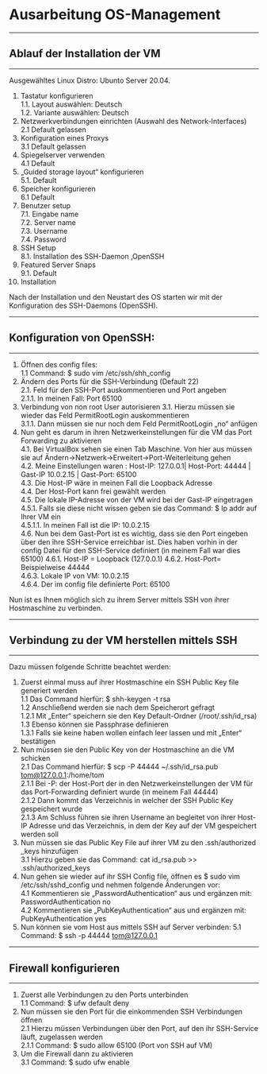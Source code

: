 # Ausarbeitung OS-Management
***
## **Ablauf der Installation der VM**
***
Ausgewähltes Linux Distro: Ubunto Server 20.04.
1.	Tastatur konfigurieren  
1.1.	Layout auswählen: Deutsch  
1.2.	Variante auswählen: Deutsch
2.	Netzwerkverbindungen einrichten (Auswahl des Network-Interfaces)  
2.1	Default gelassen
3. Konfiguration eines Proxys  
3.1	Default gelassen  
4.	Spiegelserver verwenden    
4.1	Default  
5.	„Guided storage layout“ konfigurieren  
5.1.	Default  
6.	Speicher konfigurieren   
6.1	Default  
7.	Benutzer setup  
7.1.	Eingabe name  
7.2.	Server name  
7.3.	Username  
7.4.	Password  
8.	SSH Setup  
8.1.	Installation des SSH-Daemon ,OpenSSH   
9.	Featured Server Snaps   
9.1.	Default  
10.	Installation   

Nach der Installation und den Neustart des OS starten wir mit der Konfiguration des SSH-Daemons (OpenSSH).  

***
## **Konfiguration von OpenSSH:**
***
1.	Öffnen des config  files:  
1.1	Command: $ sudo vim /etc/ssh/shh_config  
2.	Ändern des Ports für die SSH-Verbindung (Default 22)  
2.1.	Feld für den SSH-Port auskommentieren und Port angeben  
2.1.1.	In meinen Fall: Port 65100
3.	Verbindung von non root User autorisieren
3.1.	Hierzu müssen sie wieder das Feld PermitRootLogin auskommentieren  
3.1.1.	 Dann müssen sie nur noch dem Feld PermitRootLogin „no“ anfügen  
4.	Nun geht es darum in ihren Netzwerkeinstellungen für die VM das Port Forwarding zu aktivieren  
4.1.	Bei VirtualBox sehen sie einen Tab Maschine. Von hier aus müssen sie auf Ändern->Netzwerk->Erweitert->Port-Weiterleitung gehen  
4.2.	Meine Einstellungen waren :  Host-IP:  127.0.0.1| Host-Port: 44444 | Gast-IP 10.0.2.15 | Gast-Port: 65100  
4.3.	Die Host-IP wäre in meinen Fall die Loopback Adresse     
4.4.	Der Host-Port kann frei gewählt werden  
4.5.	Die lokale IP-Adresse von der VM wird bei der Gast-IP eingetragen   
4.5.1.	Falls sie diese nicht wissen geben sie das Command: $ Ip addr auf Ihrer VM ein   
4.5.1.1. In meinen Fall ist die IP: 10.0.2.15  
4.6.	Nun bei dem Gast-Port ist es wichtig, dass sie den Port eingeben über den ihre SSH-Service erreichbar ist. Dies haben vorhin in der config Datei für den SSH-Service definiert (in meinem Fall war dies 65100)
4.6.1.	Host-IP = Loopback (127.0.0.1)
4.6.2.	Host-Port= Beispielweise 44444  
4.6.3.	Lokale IP von VM: 10.0.2.15  
4.6.4.	Der im config file definierte Port: 65100  

Nun ist es Ihnen möglich sich zu ihrem Server mittels SSH von ihrer Hostmaschine zu verbinden.  

***
## **Verbindung zu der VM herstellen mittels SSH**
***
Dazu müssen folgende Schritte beachtet werden:
1.	Zuerst einmal muss auf ihrer Hostmaschine ein SSH Public Key file generiert werden    
1.1	Das Command hierfür: $ shh-keygen -t rsa  
1.2	Anschließend werden sie nach dem Speicherort gefragt  
1.2.1	Mit „Enter“ speichern sie den Key Default-Ordner (/root/.ssh/id_rsa)  
1.3	Ebenso können sie Passphrase definieren  
1.3.1	Falls sie keine haben wollen einfach leer lassen und mit „Enter“ bestätigen  
2.	Nun müssen sie den Public Key von der Hostmaschine an die VM schicken  
2.1	Das Command hierfür: $ scp -P 44444 ~/.ssh/id_rsa.pub  tom@127.0.0.1:/home/tom  
2.1.1	Bei -P: der Host-Port der in den Netzwerkeinstellungen der VM für das Port-Forwarding definiert wurde (in meinem Fall 44444)  
2.1.2	Dann kommt das Verzeichnis in welcher der SSH Public Key gespeichert wurde  
2.1.3 Am Schluss führen sie ihren Username an begleitet von ihrer Host-IP Adresse und das Verzeichnis, in dem der Key auf der VM gespeichert werden soll   
3.	Nun müssen sie das Public Key File auf ihrer VM zu den .ssh/authorized _keys hinzufügen  
3.1	Hierzu geben sie das Command: cat id_rsa.pub  >> .ssh/authorized_keys  
4.	Nun gehen sie wieder auf ihr SSH Config file, öffnen es $ sudo vim /etc/ssh/sshd_config und nehmen folgende Änderungen vor:  
4.1	Kommentieren sie „PasswordAuthentication“ aus und ergänzen mit:  PasswordAuthentication no  
4.2	Kommentieren sie „PubKeyAuthentication“ aus und ergänzen mit: PubKeyAuthentication yes  
5. Nun können sie vom Host aus mittels SSH auf Server verbinden: 
5.1	Command: $ ssh -p 44444 tom@127.0.0.1

***
## **Firewall konfigurieren**
***
1.	Zuerst alle Verbindungen zu den Ports unterbinden  
1.1	Command: $ ufw default deny  
2.	Nun müssen sie den Port für die einkommenden SSH Verbindungen öffnen  
2.1	Hierzu müssen Verbindungen über den Port, auf den ihr SSH-Service läuft, zugelassen werden  
2.1.1	Command: $ sudo allow 65100 (Port von SSH auf VM)  
3.	Um die Firewall dann zu aktivieren  
3.1	Command: $ sudo ufw enable  

